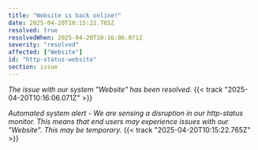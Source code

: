 ```yaml
---
title: "Website is back online!"
date: 2025-04-20T10:15:22.765Z
resolved: true
resolvedWhen: 2025-04-20T10:16:06.071Z
severity: "resolved"
affected: ["Website"]
id: "http-status-website"
section: issue
---
```


*The issue with our system "Website" has been resolved.* {{< track "2025-04-20T10:16:06.071Z" >}}

**Automated system alert* - We are sensing a disruption in our http-status monitor. This means that end users may experience issues with our "Website". This may be temporary.* {{< track "2025-04-20T10:15:22.765Z" >}}
